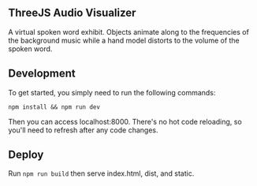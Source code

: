 ## ThreeJS Audio Visualizer

A virtual spoken word exhibit. Objects animate along to the frequencies of the background music while a hand model distorts to the volume of the spoken word.

## Development

To get started, you simply need to run the following commands:

`npm install && npm run dev`

Then you can access localhost:8000. There's no hot code reloading, so you'll need to refresh after any code changes.

## Deploy

Run `npm run build` then serve index.html, dist, and static.
